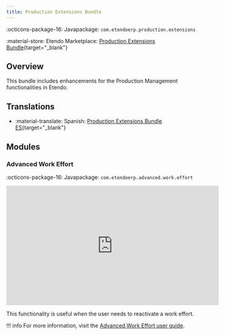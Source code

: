 ```yaml
---
title: Production Extensions Bundle
---
```

:octicons-package-16: Javapackage: `com.etendoerp.production.extensions`

:material-store: Etendo Marketplace:  [Production Extensions Bundle](https://marketplace.etendo.cloud/#/product-details?module=7C68641225CE46A6BF8A39993CC8E1E5){target="_blank"}

## Overview
This bundle includes enhancements for the Production Management functionalities in Etendo.

## Translations

-  :material-translate: Spanish: [Production Extensions Bundle ES](https://marketplace.etendo.cloud/?#/product-details?module=0FFED1B8A5AE471AA1A672F4D7E1B1C4){target="_blank"}


## Modules

### Advanced Work Effort

:octicons-package-16: Javapackage: `com.etendoerp.advanced.work.effort`

<iframe width="560" height="315" src="https://www.youtube.com/embed/uqq7-LAoK-Q" title="YouTube video player" frameborder="0" allow="accelerometer; autoplay; clipboard-write; encrypted-media; gyroscope; picture-in-picture; web-share" allowfullscreen></iframe> 

This functionality is useful when the user needs to reactivate a work effort.

!!! info
    For more information, visit the [Advanced Work Effort user guide](/user-guide/etendo-classic/basic-features/production-management/transactions/#how-to-reactivate-work-efforts).